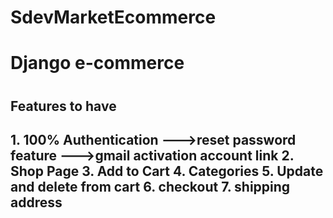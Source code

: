 # SdevMarketEcommerce
<h1>Django e-commerce<h1/>
<h2>Features to have<h2/>
1. 100% Authentication
        --->reset password feature
        --->gmail activation account link
2. Shop Page
3. Add to Cart
4. Categories
5. Update and delete from cart
6. checkout
7. shipping address 
